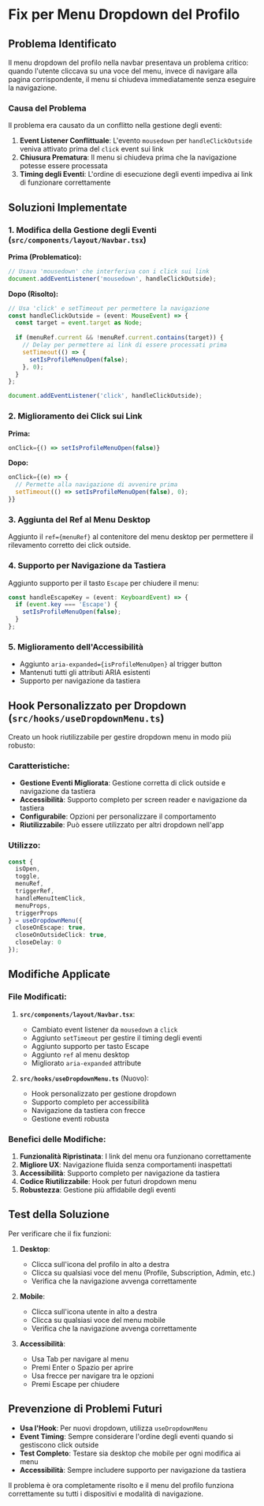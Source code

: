# Fix per Menu Dropdown del Profilo

## Problema Identificato

Il menu dropdown del profilo nella navbar presentava un problema critico: quando l'utente cliccava su una voce del menu, invece di navigare alla pagina corrispondente, il menu si chiudeva immediatamente senza eseguire la navigazione.

### Causa del Problema

Il problema era causato da un conflitto nella gestione degli eventi:

1. **Event Listener Conflittuale**: L'evento `mousedown` per `handleClickOutside` veniva attivato prima del `click` event sui link
2. **Chiusura Prematura**: Il menu si chiudeva prima che la navigazione potesse essere processata
3. **Timing degli Eventi**: L'ordine di esecuzione degli eventi impediva ai link di funzionare correttamente

## Soluzioni Implementate

### 1. Modifica della Gestione degli Eventi (`src/components/layout/Navbar.tsx`)

**Prima (Problematico):**
```typescript
// Usava 'mousedown' che interferiva con i click sui link
document.addEventListener('mousedown', handleClickOutside);
```

**Dopo (Risolto):**
```typescript
// Usa 'click' e setTimeout per permettere la navigazione
const handleClickOutside = (event: MouseEvent) => {
  const target = event.target as Node;
  
  if (menuRef.current && !menuRef.current.contains(target)) {
    // Delay per permettere ai link di essere processati prima
    setTimeout(() => {
      setIsProfileMenuOpen(false);
    }, 0);
  }
};

document.addEventListener('click', handleClickOutside);
```

### 2. Miglioramento dei Click sui Link

**Prima:**
```typescript
onClick={() => setIsProfileMenuOpen(false)}
```

**Dopo:**
```typescript
onClick={(e) => {
  // Permette alla navigazione di avvenire prima
  setTimeout(() => setIsProfileMenuOpen(false), 0);
}}
```

### 3. Aggiunta del Ref al Menu Desktop

Aggiunto il `ref={menuRef}` al contenitore del menu desktop per permettere il rilevamento corretto dei click outside.

### 4. Supporto per Navigazione da Tastiera

Aggiunto supporto per il tasto `Escape` per chiudere il menu:

```typescript
const handleEscapeKey = (event: KeyboardEvent) => {
  if (event.key === 'Escape') {
    setIsProfileMenuOpen(false);
  }
};
```

### 5. Miglioramento dell'Accessibilità

- Aggiunto `aria-expanded={isProfileMenuOpen}` al trigger button
- Mantenuti tutti gli attributi ARIA esistenti
- Supporto per navigazione da tastiera

## Hook Personalizzato per Dropdown (`src/hooks/useDropdownMenu.ts`)

Creato un hook riutilizzabile per gestire dropdown menu in modo più robusto:

### Caratteristiche:

- **Gestione Eventi Migliorata**: Gestione corretta di click outside e navigazione da tastiera
- **Accessibilità**: Supporto completo per screen reader e navigazione da tastiera
- **Configurabile**: Opzioni per personalizzare il comportamento
- **Riutilizzabile**: Può essere utilizzato per altri dropdown nell'app

### Utilizzo:

```typescript
const {
  isOpen,
  toggle,
  menuRef,
  triggerRef,
  handleMenuItemClick,
  menuProps,
  triggerProps
} = useDropdownMenu({
  closeOnEscape: true,
  closeOnOutsideClick: true,
  closeDelay: 0
});
```

## Modifiche Applicate

### File Modificati:

1. **`src/components/layout/Navbar.tsx`**:
   - Cambiato event listener da `mousedown` a `click`
   - Aggiunto `setTimeout` per gestire il timing degli eventi
   - Aggiunto supporto per tasto Escape
   - Aggiunto `ref` al menu desktop
   - Migliorato `aria-expanded` attribute

2. **`src/hooks/useDropdownMenu.ts`** (Nuovo):
   - Hook personalizzato per gestione dropdown
   - Supporto completo per accessibilità
   - Navigazione da tastiera con frecce
   - Gestione eventi robusta

### Benefici delle Modifiche:

1. **Funzionalità Ripristinata**: I link del menu ora funzionano correttamente
2. **Migliore UX**: Navigazione fluida senza comportamenti inaspettati
3. **Accessibilità**: Supporto completo per navigazione da tastiera
4. **Codice Riutilizzabile**: Hook per futuri dropdown menu
5. **Robustezza**: Gestione più affidabile degli eventi

## Test della Soluzione

Per verificare che il fix funzioni:

1. **Desktop**:
   - Clicca sull'icona del profilo in alto a destra
   - Clicca su qualsiasi voce del menu (Profile, Subscription, Admin, etc.)
   - Verifica che la navigazione avvenga correttamente

2. **Mobile**:
   - Clicca sull'icona utente in alto a destra
   - Clicca su qualsiasi voce del menu mobile
   - Verifica che la navigazione avvenga correttamente

3. **Accessibilità**:
   - Usa Tab per navigare al menu
   - Premi Enter o Spazio per aprire
   - Usa frecce per navigare tra le opzioni
   - Premi Escape per chiudere

## Prevenzione di Problemi Futuri

- **Usa l'Hook**: Per nuovi dropdown, utilizza `useDropdownMenu`
- **Event Timing**: Sempre considerare l'ordine degli eventi quando si gestiscono click outside
- **Test Completo**: Testare sia desktop che mobile per ogni modifica ai menu
- **Accessibilità**: Sempre includere supporto per navigazione da tastiera

Il problema è ora completamente risolto e il menu del profilo funziona correttamente su tutti i dispositivi e modalità di navigazione.
